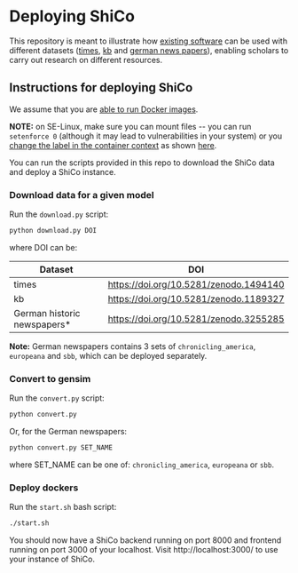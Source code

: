 # Deploying ShiCo

This repository is meant to illustrate how [existing software](https://github.com/NLeSC/ShiCo) can be used with different datasets ([times](https://doi.org/10.5281/zenodo.1494140), [kb](https://doi.org/10.5281/zenodo.1189327) and [german news papers](https://doi.org/10.5281/zenodo.3255285)), enabling scholars to carry out research on different resources.

## Instructions for deploying ShiCo

We assume that you are [able to run Docker images](https://docs.docker.com/get-started/).

**NOTE:** on SE-Linux, make sure you can mount files -- you can run `setenforce 0` (although it may lead to vulnerabilities in your system) or you [change the label in the container context](https://docs.docker.com/engine/reference/commandline/run/) as shown [here](https://prefetch.net/blog/2017/09/30/using-docker-volumes-on-selinux-enabled-servers/).

You can run the scripts provided in this repo to download the ShiCo data and deploy a ShiCo instance.

### Download data for a given model

Run the `download.py` script:
```bash
python download.py DOI
```

where DOI can be:

| Dataset | DOI  |
|---|---|
| times | https://doi.org/10.5281/zenodo.1494140 |
| kb    | https://doi.org/10.5281/zenodo.1189327 |
| German historic newspapers* | https://doi.org/10.5281/zenodo.3255285 |

**Note:** German newspapers contains 3 sets of `chronicling_america`, `europeana` and `sbb`, which can be deployed separately.

### Convert to gensim

Run the `convert.py` script:
```bash
python convert.py
```

Or, for the German newspapers:
```bash
python convert.py SET_NAME
```
where SET_NAME can be one of: `chronicling_america`, `europeana` or `sbb`.

### Deploy dockers

Run the `start.sh` bash script:
```bash
./start.sh
```

You should now have a ShiCo backend running on port 8000 and frontend running on port 3000 of your localhost. Visit http://localhost:3000/ to use your instance of ShiCo.
